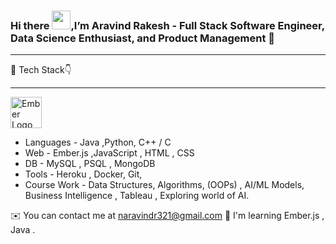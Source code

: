 ### Hi there <img src="https://raw.githubusercontent.com/MartinHeinz/MartinHeinz/master/wave.gif" width="30px">,I’m Aravind Rakesh - Full Stack Software Engineer, Data Science Enthusiast, and Product Management 👋 

---

🧰 Tech Stack👇

---

<img src="[https://cdn.worldvectorlogo.com/logos/javascript.svg](https://github.com/devicons/devicon/blob/master/icons/ember/ember-original-wordmark.svg)" alt="Ember Logo" width="50" height="50"/> 




- Languages - Java ,Python, C++ / C
- Web - Ember.js ,JavaScript , HTML , CSS
- DB - MySQL , PSQL , MongoDB
- Tools - Heroku , Docker, Git, 
- Course Work - Data Structures, Algorithms, (OOPs) , AI/ML Models, Business Intelligence , Tableau , Exploring world of AI.

✉️ You can contact me at naravindr321@gmail.com 
🧠 I'm learning Ember.js , Java .


<!---
NARAVINDR321/NARAVINDR321 is a ✨ special ✨ repository because its `README.md` (this file) appears on your GitHub profile.
You can click the Preview link to take a look at your changes.
--->
